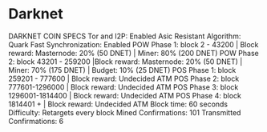 # Darknet
DARKNET COIN SPECS    Tor and I2P: Enabled  Asic Resistant Algorithm: Quark  Fast Synchronization: Enabled  POW Phase 1: block 2 - 43200  |  Block reward: Masternode: 20% (50 DNET)  | Miner: 80% (200 DNET)  POW Phase 2: block 43201 - 259200  |Block reward: Masternode: 20% (50 DNET)  | Miner: 70% (175 DNET)  |  Budget: 10% (25 DNET)  POS Phase 1: block 259201 - 777600  | Block reward: Undecided ATM  POS Phase 2: block 777601-1296000  | Block reward: Undecided ATM  POS Phase 3: block 1296001-1814400  | Block reward: Undecided ATM  POS Phase 4: block 1814401 +  | Block reward: Undecided ATM  Block time: 60 seconds Difficulty: Retargets every block  Mined Confirmations: 101  Transmitted Confirmations: 6 
